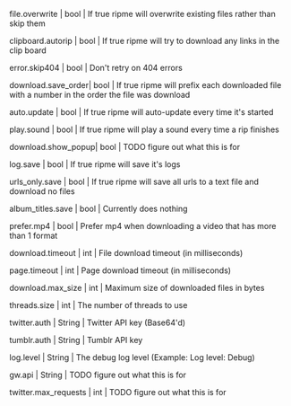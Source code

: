 file.overwrite     | bool | If true ripme will overwrite existing files rather than skip them

clipboard.autorip  | bool | If true ripme will try to download any links in the clip board

error.skip404      | bool | Don't retry on 404 errors

download.save_order| bool | If true ripme will prefix each downloaded file with a number in the order the file was download

auto.update        | bool | If true ripme will auto-update every time it's started

play.sound         | bool | If true ripme will play a sound every time a rip finishes

download.show_popup| bool | TODO figure out what this is for

log.save           | bool | If true ripme will save it's logs

urls_only.save     | bool | If true ripme will save all urls to a text file and download no files

album_titles.save  | bool | Currently does nothing

prefer.mp4         | bool | Prefer mp4 when downloading a video that has more than 1 format

download.timeout   | int  | File download timeout (in milliseconds)

page.timeout       | int  | Page download timeout (in milliseconds)

download.max_size  | int  | Maximum size of downloaded files in bytes

threads.size       | int  | The number of threads to use

twitter.auth       | String | Twitter API key (Base64'd)

tumblr.auth        | String | Tumblr API key

log.level          | String | The debug log level (Example: Log level: Debug)

gw.api             | String | TODO figure out what this is for

twitter.max_requests | int | TODO figure out what this is for


